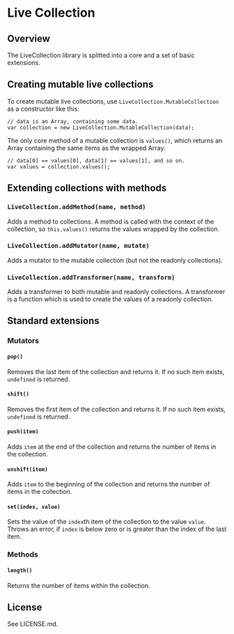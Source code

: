 Live Collection
===============

Overview
--------

The LiveCollection library is splitted into a core and a set of basic
extensions.

Creating mutable live collections
---------------------------------

To create mutable live collections, use `LiveCollection.MutableCollection` as
a constructor like this:

    // data is an Array, containing some data.
    var collection = new LiveCollection.MutableCollection(data);

The only core method of a mutable collection is `values()`, which returns an
Array containing the same items as the wrapped Array:

    // data[0] == values[0], data[1] == values[1], and so on.
    var values = collection.values();

Extending collections with methods
----------------------------------

### `LiveCollection.addMethod(name, method)`

Adds a method to collections. A method is called with the context of the
collection, so `this.values()` returns the values wrapped by the collection.

### `LiveCollection.addMutator(name, mutate)`

Adds a mutator to the mutable collection (but not the readonly collections).

### `LiveCollection.addTransformer(name, transform)`

Adds a transformer to both mutable and readonly collections. A transformer is
a function which is used to create the values of a readonly collection.

Standard extensions
-------------------

### Mutators

#### `pop()`

Removes the last item of the collection and returns it. If no such item
exists, `undefined` is returned.

#### `shift()`

Removes the first item of the collection and returns it. If no such item
exists, `undefined` is returned.

#### `push(item)`

Adds `item` at the end of the collection and returns the number of items in
the collection.

#### `unshift(item)`

Adds `item` to the beginning of the collection and returns the number of items
in the collection.

#### `set(index, value)`

Sets the value of the `index`th item of the collection to the value `value`.
Throws an error, if `index` is below zero or is greater than the index of the
last item.

### Methods

#### `length()`

Returns the number of items within the collection.

License
-------

See LICENSE.md.

